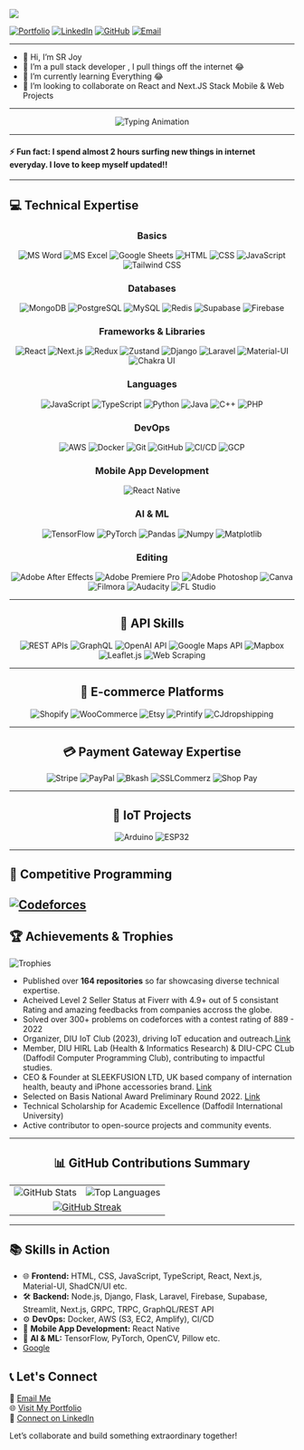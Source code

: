 ![](https://komarev.com/ghpvc/?username=srj101)

[![Portfolio](https://img.shields.io/badge/Portfolio-%23fca311.svg?style=for-the-badge&logo=web)](https://srj101.github.io/portfolio-srjoy) 
[![LinkedIn](https://img.shields.io/badge/LinkedIn-%230072b1.svg?style=for-the-badge&logo=linkedin&logoColor=white)](https://linkedin.com/in/sr-joy)
[![GitHub](https://img.shields.io/badge/GitHub-%23181717.svg?style=for-the-badge&logo=github&logoColor=white)](https://github.com/srj101)
[![Email](https://img.shields.io/badge/Email-%23ea4335.svg?style=for-the-badge&logo=gmail&logoColor=white)](mailto:salimreza6835@gmail.com)

---

- 👋  Hi, I’m SR Joy
- 👀  I’m a pull stack developer , I pull things off the internet 😂
- 🌱  I’m currently learning Everything 😂
- 💞️  I’m looking to collaborate on React and Next.JS Stack Mobile & Web Projects

---

<div align="center">

![Typing Animation](https://readme-typing-svg.herokuapp.com?font=Fira+Code&weight=500&size=24&duration=3000&pause=800&color=F56B68&center=true&width=1000&lines=Passionate+Full-Stack+Developer+%F0%9F%94%A5;Experienced+in+Modern+Web+Technologies+%F0%9F%92%BB;Always+Learning+and+Building+%F0%9F%93%8A;Excited+to+Collaborate+on+Impactful+Projects+%F0%9F%92%A1)

</div>

---

#### ⚡ Fun fact: I spend almost 2 hours surfing new things in internet everyday. I love to keep myself updated!!

---

## 💻 Technical Expertise

<div align="center">

### **Basics**
![MS Word](https://img.shields.io/badge/MS_Word-%231d6f42.svg?style=flat-square&logo=microsoft-word&logoColor=white)
![MS Excel](https://img.shields.io/badge/MS_Excel-%23217c20.svg?style=flat-square&logo=microsoft-excel&logoColor=white)
![Google Sheets](https://img.shields.io/badge/Google_Sheets-%234285F4.svg?style=flat-square&logo=google-sheets&logoColor=white)
![HTML](https://img.shields.io/badge/HTML-%23E34F26.svg?style=flat-square&logo=html5&logoColor=white)
![CSS](https://img.shields.io/badge/CSS-%231572B6.svg?style=flat-square&logo=css3&logoColor=white)
![JavaScript](https://img.shields.io/badge/JavaScript-%23F7DF1E.svg?style=flat-square&logo=javascript&logoColor=black)
![Tailwind CSS](https://img.shields.io/badge/Tailwind_CSS-%2338B2AC.svg?style=flat-square&logo=tailwind-css&logoColor=white)

### **Databases**
![MongoDB](https://img.shields.io/badge/MongoDB-%2347A248.svg?style=flat-square&logo=mongodb&logoColor=white)
![PostgreSQL](https://img.shields.io/badge/PostgreSQL-%23336791.svg?style=flat-square&logo=postgresql&logoColor=white)
![MySQL](https://img.shields.io/badge/MySQL-%234479A1.svg?style=flat-square&logo=mysql&logoColor=white)
![Redis](https://img.shields.io/badge/Redis-%23DC382D.svg?style=flat-square&logo=redis&logoColor=white)
![Supabase](https://img.shields.io/badge/Supabase-%2300AC81.svg?style=flat-square&logo=supabase&logoColor=white)
![Firebase](https://img.shields.io/badge/Firebase-%23FFCA28.svg?style=flat-square&logo=firebase&logoColor=black)

### **Frameworks & Libraries**
![React](https://img.shields.io/badge/React-%2361DAFB.svg?style=flat-square&logo=react&logoColor=black)
![Next.js](https://img.shields.io/badge/Next.js-%23000000.svg?style=flat-square&logo=next.js&logoColor=white)
![Redux](https://img.shields.io/badge/Redux-%23764ABC.svg?style=flat-square&logo=redux&logoColor=white)
![Zustand](https://img.shields.io/badge/Zustand-%23f47a20.svg?style=flat-square&logo=zustand&logoColor=white)
![Django](https://img.shields.io/badge/Django-%23092E20.svg?style=flat-square&logo=django&logoColor=white)
![Laravel](https://img.shields.io/badge/Laravel-%23FF2D20.svg?style=flat-square&logo=laravel&logoColor=white)
![Material-UI](https://img.shields.io/badge/Material_UI-%230081CB.svg?style=flat-square&logo=mui&logoColor=white)
![Chakra UI](https://img.shields.io/badge/Chakra_UI-%234ED1C5.svg?style=flat-square&logo=chakraui&logoColor=white)

### **Languages**
![JavaScript](https://img.shields.io/badge/JavaScript-%23F7DF1E.svg?style=flat-square&logo=javascript&logoColor=black)
![TypeScript](https://img.shields.io/badge/TypeScript-%23007ACC.svg?style=flat-square&logo=typescript&logoColor=white)
![Python](https://img.shields.io/badge/Python-%233776AB.svg?style=flat-square&logo=python&logoColor=white)
![Java](https://img.shields.io/badge/Java-%23ED8B00.svg?style=flat-square&logo=java&logoColor=white)
![C++](https://img.shields.io/badge/C++-%2300599C.svg?style=flat-square&logo=c%2B%2B&logoColor=white)
![PHP](https://img.shields.io/badge/PHP-%23777BB4.svg?style=flat-square&logo=php&logoColor=white)

### **DevOps**
![AWS](https://img.shields.io/badge/AWS-%23FF9900.svg?style=flat-square&logo=amazon-aws&logoColor=white)
![Docker](https://img.shields.io/badge/Docker-%232496ED.svg?style=flat-square&logo=docker&logoColor=white)
![Git](https://img.shields.io/badge/Git-%23F05033.svg?style=flat-square&logo=git&logoColor=white)
![GitHub](https://img.shields.io/badge/GitHub-%23181717.svg?style=flat-square&logo=github&logoColor=white)
![CI/CD](https://img.shields.io/badge/CI/CD-%230A0A0A.svg?style=flat-square&logo=githubactions&logoColor=white)
![GCP](https://img.shields.io/badge/GCP-%234285F4.svg?style=flat-square&logo=google-cloud&logoColor=white)

### **Mobile App Development**
![React Native](https://img.shields.io/badge/React_Native-%2361DAFB.svg?style=flat-square&logo=react&logoColor=black)

### **AI & ML**
![TensorFlow](https://img.shields.io/badge/TensorFlow-%23FF6F00.svg?style=flat-square&logo=tensorflow&logoColor=white)
![PyTorch](https://img.shields.io/badge/PyTorch-%23EE4C2C.svg?style=flat-square&logo=pytorch&logoColor=white)
![Pandas](https://img.shields.io/badge/Pandas-%23150458.svg?style=flat-square&logo=pandas&logoColor=white)
![Numpy](https://img.shields.io/badge/Numpy-%23013243.svg?style=flat-square&logo=numpy&logoColor=white)
![Matplotlib](https://img.shields.io/badge/Matplotlib-%2300779B.svg?style=flat-square&logo=python&logoColor=white)

### **Editing**
![Adobe After Effects](https://img.shields.io/badge/After_Effects-%2301ADF1.svg?style=flat-square&logo=adobe-after-effects&logoColor=white)
![Adobe Premiere Pro](https://img.shields.io/badge/Premiere_Pro-%2300A1F1.svg?style=flat-square&logo=adobe-premiere-pro&logoColor=white)
![Adobe Photoshop](https://img.shields.io/badge/Photoshop-%231c1c1c.svg?style=flat-square&logo=adobe-photoshop&logoColor=white)
![Canva](https://img.shields.io/badge/Canva-%2300C4CC.svg?style=flat-square&logo=canva&logoColor=white)
![Filmora](https://img.shields.io/badge/Filmora-%23000000.svg?style=flat-square&logo=filmora&logoColor=white)
![Audacity](https://img.shields.io/badge/Audacity-%23f5792a.svg?style=flat-square&logo=audacity&logoColor=white)
![FL Studio](https://img.shields.io/badge/FL_Studio-%23f47920.svg?style=flat-square&logo=flstudio&logoColor=white)

---

## 🚀 API Skills

![REST APIs](https://img.shields.io/badge/REST_API-%2300D09C.svg?style=flat-square&logo=rest-api&logoColor=white)
![GraphQL](https://img.shields.io/badge/GraphQL-%23e535ab.svg?style=flat-square&logo=graphql&logoColor=white)
![OpenAI API](https://img.shields.io/badge/OpenAI_API-%23FF4500.svg?style=flat-square&logo=openai&logoColor=white)
![Google Maps API](https://img.shields.io/badge/Google_Maps_API-%234285F4.svg?style=flat-square&logo=google-maps&logoColor=white)
![Mapbox](https://img.shields.io/badge/Mapbox-%230072CE.svg?style=flat-square&logo=mapbox&logoColor=white)
![Leaflet.js](https://img.shields.io/badge/Leaflet.js-%2384D361.svg?style=flat-square&logo=leaflet&logoColor=white)
![Web Scraping](https://img.shields.io/badge/Web_Scraping-%23d65d0e.svg?style=flat-square&logo=python&logoColor=white)

---

## 🛒 E-commerce Platforms

![Shopify](https://img.shields.io/badge/Shopify-%238DB543.svg?style=flat-square&logo=shopify&logoColor=white)
![WooCommerce](https://img.shields.io/badge/WooCommerce-%235f4680.svg?style=flat-square&logo=woocommerce&logoColor=white)
![Etsy](https://img.shields.io/badge/Etsy-%23D15600.svg?style=flat-square&logo=etsy&logoColor=white)
![Printify](https://img.shields.io/badge/Printify-%23006666.svg?style=flat-square&logo=printify&logoColor=white)
![CJdropshipping](https://img.shields.io/badge/CJdropshipping-%231A75FF.svg?style=flat-square&logo=cjdropshipping&logoColor=white)

---

## 💳 Payment Gateway Expertise

![Stripe](https://img.shields.io/badge/Stripe-%23646CFF.svg?style=flat-square&logo=stripe&logoColor=white)
![PayPal](https://img.shields.io/badge/PayPal-%2300457C.svg?style=flat-square&logo=paypal&logoColor=white)
![Bkash](https://img.shields.io/badge/Bkash-%23D50032.svg?style=flat-square&logo=bkash&logoColor=white)
![SSLCommerz](https://img.shields.io/badge/SSLCommerz-%230075C6.svg?style=flat-square&logo=sslcommerz&logoColor=white)
![Shop Pay](https://img.shields.io/badge/Shop_Pay-%23008CFF.svg?style=flat-square&logo=shoppay&logoColor=white)

---

## 🔧 IoT Projects

![Arduino](https://img.shields.io/badge/Arduino-%2300979D.svg?style=flat-square&logo=arduino&logoColor=white)
![ESP32](https://img.shields.io/badge/ESP32-%2300A0FF.svg?style=flat-square&logo=esp32&logoColor=white)


</div>

---

## 🌟 Competitive Programming

[![Codeforces](https://img.shields.io/badge/Codeforces-%23f77f00.svg?style=flat-square&logo=codeforces&logoColor=white)](https://codeforces.com/profile/srjoy01)
---


## 🏆 Achievements & Trophies

![Trophies](https://github-profile-trophy.vercel.app/?username=srj101&theme=onedark&margin-w=15&margin-h=15)

- Published over **164 repositories** so far showcasing diverse technical expertise.
- Acheived Level 2 Seller Status at Fiverr with 4.9+ out of 5 consistant Rating and amazing feedbacks from companies accross the globe.
- Solved over 300+ problems on codeforces with a contest rating of 889 - 2022
- Organizer, DIU IoT Club (2023), driving IoT education and outreach.[Link](https://drive.google.com/drive/folders/1-3xhhj-HwATfJujtoHz-2Vc_3lsbL0pK?usp=sharing)
- Member, DIU HIRL Lab (Health & Informatics Research) & DIU-CPC CLub (Daffodil Computer Programming Club), contributing to impactful studies.
- CEO & Founder at SLEEKFUSION LTD, UK based company of internation health, beauty and iPhone accessories brand. [Link](https://find-and-update.company-information.service.gov.uk/company/15689815)
- Selected on Basis National Award Preliminary Round 2022. [Link](https://drive.google.com/file/d/1RzzWtzaHiJBVadj4brh36pnLCJhfbklj/view?usp=sharing)
- Technical Scholarship for Academic Excellence (Daffodil International University)
- Active contributor to open-source projects and community events.

---

<div align="center">

## 📊 GitHub Contributions Summary

<table border="0">
  <tr>
    <td>
      <img src="https://github-readme-stats.vercel.app/api?username=srj101&show_icons=true&theme=radical&count_private=true&hide=issues" alt="GitHub Stats"/>
    </td>
    <td>
      <img src="https://github-readme-stats.vercel.app/api/top-langs/?username=srj101&layout=compact&theme=radical&langs_count=8&hide=css" alt="Top Languages"/>
    </td>
  </tr>
  <tr>
    <td colspan="2", align="center">
      <a href="https://git.io/streak-stats"><img src="https://streak-stats.demolab.com?user=srj101&theme=dark" alt="GitHub Streak" /></a>
    </td>
  </tr>
</table>

</div>

---

## 📚 Skills in Action

- 🌐 **Frontend:** HTML, CSS, JavaScript, TypeScript, React, Next.js, Material-UI, ShadCN/UI etc.
- 🛠️ **Backend:** Node.js, Django, Flask, Laravel, Firebase, Supabase, Streamlit, Next.js, GRPC, TRPC, GraphQL/REST API
- ⚙️ **DevOps:** Docker, AWS (S3, EC2, Amplify), CI/CD
- 📱 **Mobile App Development:** React Native
- 🧠 **AI & ML:** TensorFlow, PyTorch, OpenCV, Pillow etc.
- [Google](https://g.dev/srjoy)



## 📞 Let's Connect

📧 [Email Me](mailto:salimreza6835@gmail.com)  
🌐 [Visit My Portfolio](https://srj101.github.io/portfolio-srjoy)  
🤝 [Connect on LinkedIn](https://linkedin.com/in/sr-joy)  

Let’s collaborate and build something extraordinary together!

<!---
srj101/srj101 is a ✨ special ✨ repository because its `README.md` (this file) appears on your GitHub profile.
You can click the Preview link to take a look at your changes.
--->
